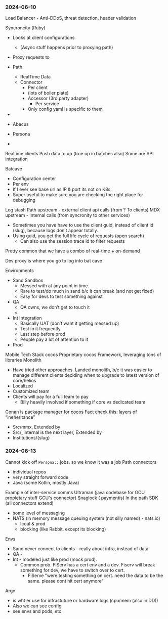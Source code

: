 

### 2024-06-10

Load Balancer -
Anti-DDoS, threat detection, header validation

Syncroncity (Ruby)
- Looks at client configurations
    - (Async stuff happens prior to proxying path)
- Proxy requests to
- Path
    - RealTime Data
    - Connector
        - Per client
        - (lots of boiler plate)
        - Accessor (3rd party adapter)
            - Per service
        - Only config yaml is specific to them

-
- Abacus
- Persona
-

Realtime clients
Push data to up (true up in batches also)
Some are API integration

Batcave
- Configuration center
- Per env
- If I ever see base url as IP & port its not on K8s
- Super useful to make sure you are checking the right place for debugging

Log stash
Path upstream - external client api calls (from ? To clients)
MDX upstream - Internal calls (from syncronity to other services)

- Sometimes you have have to use the client guid, instead of client id (slug), because logs don’t appear totally.
- Using guid, you get the full life cycle of requests (open search)
    - Can also use the session trace id to filter requests

Pretty common that we have a combo of real-time + on-demand

Dev proxy is where you go to log into bat cave


Environments
- Sand Sandbox
    - Messed with at any point in time.
    - Rare to test/do much in sand b/c it can break (and not get fixed)
    - Easy for devs to test something against
- QA
    - QA owns, we don’t get to touch it
    -
- Int Integration
    - Basically UAT (don’t want it getting messed up)
    - Test in it frequently
    - Last step before prod
    - People pay a lot of attention to it
- Prod


Mobile Tech Stack
cocos
Proprietary cocos Framework, leveraging tons of libraries
Monolith
- Have tried other approaches. Landed monolith, b/c it was easier to manage different clients deciding when to upgrade to latest version of core/helios
- Localized
- Customized team
- Clients will pay for a full team to pay
    - Billy heavily involved if something if core vs dedicated team

Conan is package manager for cocos
Fact check this: layers of “ineheritance”
- Src/mmx, Extended by
- Src/_internal is the next layer, Extended by
- Institutions/{slug}


### 2024-06-13
Cannot kick off `Persona::` jobs, so we know it was a job
Path connectors
- individual repos 
- very straight forward code 
- Java (some Kotlin, mostly Java)

Example of inter-service comms
Ultraman (java codebase for GCU propietary stuff GCU's connector)
Snaglock ( paymentis)
In the path SDK (all connectors extend)
  - some level of messaging
  - NATS (in memory message queuing system (not silly named) - nats.io)
    - lcoal & prod 
    - blocking (like Rabbit, except its blocking)

Envs
- Sand never connect to clients - really about infra, instead of data 
- QA -  
- Int  - modeled just like prod (mock prod).
  - Common prob. FIServ has a cert env and a dev. Fiserv will break something for dev, we have to switch over to cert.
    - FiServe "were testing something on cert. need the data to be the same. please dont hit cert anymore"
    
Argo
- is wht er use for infrastuture or hardware logs (cpu/mem (also in DD))
- Also we can see config
- see envs and pods, etc 





